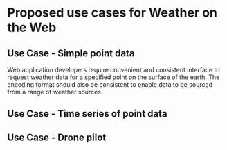 # Proposed use cases for Weather on the Web

## Use Case - Simple point data
Web application developers require convenient and consistent interface to request weather data for a specified point on the surface of the earth. The encoding format should also be consistent to enable data to be sourced from a range of weather sources.

## Use Case - Time series of point data
 
## Use Case - Drone pilot 
